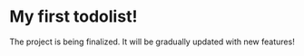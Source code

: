 # My first todolist!

The project is being finalized. It will be gradually updated with new features!
